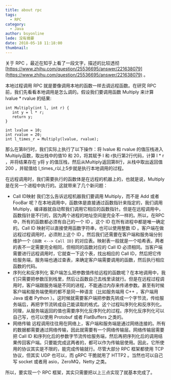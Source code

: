 ```yaml
---
title: about rpc
tags:
  - RPC
category:
  - Java
author: bsyonline
lede: 没有摘要
date: 2018-05-18 11:18:00
thumbnail:
---
```


关于 RPC ，最近在知乎上看了一段文字，描述的比较透彻 [https://www.zhihu.com/question/25536695/answer/221638079](https://www.zhihu.com/question/25536695/answer/221638079) 。

本地过程调用 RPC 就是要像调用本地的函数一样去调远程函数。在研究 RPC 前，我们先看看本地调用是怎么调的。假设我们要调用函数 Multiply 来计算 lvalue * rvalue 的结果:
```
int Multiply(int l, int r) {
   int y = l * r;
   return y;
}
 
int lvalue = 10;
int rvalue = 20;
int l_times_r = Multiply(lvalue, rvalue);
```
那么在第8行时，我们实际上执行了以下操作：将 lvalue 和 rvalue 的值压栈进入Multiply函数，取出栈中的值10 和 20，将其赋予 l 和 r执行第2行代码，计算 l * r ，并将结果存在 y将 y 的值压栈，然后从Multiply返回第8行，从栈中取出返回值 200 ，并赋值给 l_times_r以上5步就是执行本地调用的过程。

在远程调用时，我们需要执行的函数体是在远程的机器上的，也就是说，Multiply 是在另一个进程中执行的。这就带来了几个新问题：
* Call ID映射
我们怎么告诉远程机器我们要调用 Multiply，而不是 Add 或者 FooBar 呢？在本地调用中，函数体是直接通过函数指针来指定的，我们调用 Multiply，编译器就自动帮我们调用它相应的函数指针。但是在远程调用中，函数指针是不行的，因为两个进程的地址空间是完全不一样的。所以，在RPC中，所有的函数都必须有自己的一个 ID 。这个 ID 在所有进程中都是唯一确定的。Call ID 映射可以直接使用函数字符串，也可以使用整数 ID 。客户端在做远程过程调用时，必须附上这个 ID 。然后我们还需要在客户端和服务端分别维护一个 ```{函数 <--> Call ID}``` 的对应表。映射表一般就是一个哈希表。两者的表不一定需要完全相同，但相同的函数对应的 Call ID 必须相同。当客户端需要进行远程调用时，它就查一下这个表，找出相应的 Call ID，然后把它传给服务端，服务端也通过查表，来确定客户端需要调用的函数，然后执行相应函数的代码。
* 序列化和反序列化
客户端怎么把参数值传给远程的函数呢？在本地调用中，我们只需要把参数压到栈里，然后让函数自己去栈里读就行。但是在远程过程调用时，客户端跟服务端是不同的进程，不能通过内存来传递参数。甚至有时候客户端和服务端使用的都不是同一种语言（比如服务端用 C++ ，客户端用 Java 或者 Python ）。这时候就需要客户端把参数先转成一个字节流，传给服务端后，再把字节流转成自己能读取的格式。这个过程叫序列化和反序列化。同理，从服务端返回的值也需要序列化反序列化的过程。序列化反序列化可以自己写，也可以使用 Protobuf 或者 FlatBuffers 之类的。
* 网络传输
远程调用往往用在网络上，客户端和服务端是通过网络连接的。所有的数据都需要通过网络传输，因此就需要有一个网络传输层。网络传输层需要把 Call ID 和序列化后的参数字节流传给服务端，然后再把序列化后的调用结果传回客户端。只要能完成这两者的，都可以作为传输层使用。因此，它所使用的协议其实是不限的，能完成传输就行。尽管大部分 RPC 框架都使用 TCP 协议，但其实 UDP 也可以，而 gRPC 干脆就用了 HTTP2 。当然也可以自己写 socket 或者用 asio，ZeroMQ，Netty 之类。

所以，要实现一个 RPC 框架，其实只需要把以上三点实现了就基本完成了。
